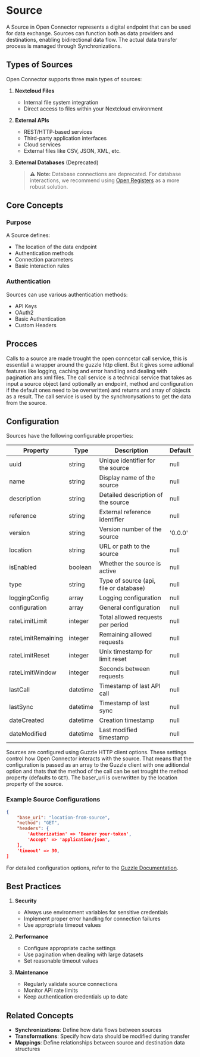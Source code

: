 # Source

A Source in Open Connector represents a digital endpoint that can be used for data exchange. Sources can function both as data providers and destinations, enabling bidirectional data flow. The actual data transfer process is managed through Synchronizations.

## Types of Sources

Open Connector supports three main types of sources:

1. **Nextcloud Files**
   - Internal file system integration
   - Direct access to files within your Nextcloud environment

2. **External APIs**
   - REST/HTTP-based services
   - Third-party application interfaces
   - Cloud services
   - External files like CSV, JSON, XML, etc.

3. **External Databases** (Deprecated)
   > ⚠️ **Note:** Database connections are deprecated. For database interactions, we recommend using [Open Registers](https://open-registers.com) as a more robust solution.

## Core Concepts

### Purpose
A Source defines:
- The location of the data endpoint
- Authentication methods
- Connection parameters
- Basic interaction rules

### Authentication
Sources can use various authentication methods:
- API Keys
- OAuth2
- Basic Authentication
- Custom Headers

## Procces 
Calls to a source are made trought the open conncetor call service, this is essentiall a wrapper around the guzzle http client. But it gives some adtional features like logging, caching and error handling and dealing with pagination ans xml files. The call service is a technical service that takes as input a source object (and optionally an endpoint, method and configuration if the default ones need to be overwritten) and returns and array of objects as a result. The call service is used by the synchronysations to get the data from the source.

## Configuration

Sources have the following configurable properties:

| Property | Type | Description | Default |
|----------|------|-------------|---------|
| uuid | string | Unique identifier for the source | null |
| name | string | Display name of the source | null |
| description | string | Detailed description of the source | null |
| reference | string | External reference identifier | null |
| version | string | Version number of the source | '0.0.0' |
| location | string | URL or path to the source | null |
| isEnabled | boolean | Whether the source is active | null |
| type | string | Type of source (api, file or database) | null |
| loggingConfig | array | Logging configuration | null |
| configuration | array | General configuration | null |
| rateLimitLimit | integer | Total allowed requests per period | null |
| rateLimitRemaining | integer | Remaining allowed requests | null |
| rateLimitReset | integer | Unix timestamp for limit reset | null |
| rateLimitWindow | integer | Seconds between requests | null |
| lastCall | datetime | Timestamp of last API call | null |
| lastSync | datetime | Timestamp of last sync | null |
| dateCreated | datetime | Creation timestamp | null |
| dateModified | datetime | Last modified timestamp | null |


Sources are configured using Guzzle HTTP client options. These settings control how Open Connector interacts with the source. That means that the configuration is passed as an array to the Guzzle client with one aditiondal option and thats that the method of the call can be set trought the method property (defaults to `GET`). The baser_uri is overwritten by the location property of the source.

### Example Source Configurations

```json
{
    "base_uri": "location-from-source",
    "method": "GET",
    "headers": {
        'Authorization' => 'Bearer your-token',
        'Accept' => 'application/json',
    ],
    'timeout' => 30,
]
```

For detailed configuration options, refer to the [Guzzle Documentation](https://docs.guzzlephp.org/en/stable/request-options.html).



## Best Practices

1. **Security**
   - Always use environment variables for sensitive credentials
   - Implement proper error handling for connection failures
   - Use appropriate timeout values

2. **Performance**
   - Configure appropriate cache settings
   - Use pagination when dealing with large datasets
   - Set reasonable timeout values

3. **Maintenance**
   - Regularly validate source connections
   - Monitor API rate limits
   - Keep authentication credentials up to date

## Related Concepts

- **Synchronizations**: Define how data flows between sources
- **Transformations**: Specify how data should be modified during transfer
- **Mappings**: Define relationships between source and destination data structures